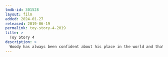 ```yaml
---
tmdb-id: 301528
layout: film
added: 2024-01-27
released: 2019-06-19
permalink: toy-story-4-2019
title: >
  Toy Story 4
description: >
  Woody has always been confident about his place in the world and that his priority is taking care of his kid, whether that's Andy or Bonnie. But when Bonnie adds a reluctant new toy called "Forky" to her room, a road trip adventure alongside old and new friends will show Woody how big the world can be for a toy.
---
```

